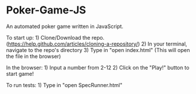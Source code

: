 # Poker-Game-JS

An automated poker game written in JavaScript.

To start up: 
	1) Clone/Download the repo. (https://help.github.com/articles/cloning-a-repository/)
	2) In your terminal, navigate to the repo's directory
	3) Type in "open index.html" (This will open the file in the browser)

In the browser:
	1) Input a number from 2-12
	2) Click on the "Play!" button to start game!

To run tests:
	1) Type in "open SpecRunner.html"